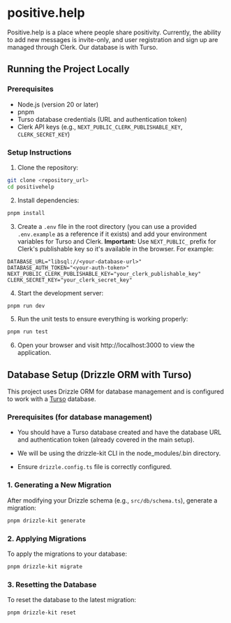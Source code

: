 # positive.help

Positive.help is a place where people share positivity. Currently, the ability to add new messages is invite-only, and user registration and sign up are managed through Clerk. Our database is with Turso.

## Running the Project Locally

### Prerequisites

- Node.js (version 20 or later)
- pnpm
- Turso database credentials (URL and authentication token)
- Clerk API keys (e.g., `NEXT_PUBLIC_CLERK_PUBLISHABLE_KEY`, `CLERK_SECRET_KEY`)

### Setup Instructions

1.  Clone the repository:

```bash
git clone <repository_url>
cd positivehelp
```

2.  Install dependencies:

```bash
pnpm install
```

3.  Create a `.env` file in the root directory (you can use a provided `.env.example` as a reference if it exists) and add your environment variables for Turso and Clerk.  **Important:** Use `NEXT_PUBLIC_` prefix for Clerk's publishable key so it's available in the browser. For example:

```env
DATABASE_URL="libsql://<your-database-url>"
DATABASE_AUTH_TOKEN="<your-auth-token>"
NEXT_PUBLIC_CLERK_PUBLISHABLE_KEY="your_clerk_publishable_key"
CLERK_SECRET_KEY="your_clerk_secret_key"
```

4.  Start the development server:

```bash
pnpm run dev
```

5.  Run the unit tests to ensure everything is working properly:

```bash
pnpm run test
```

6.  Open your browser and visit http://localhost:3000 to view the application.

## Database Setup (Drizzle ORM with Turso)

This project uses Drizzle ORM for database management and is configured to work with a [Turso](https://turso.tech/) database.

### Prerequisites (for database management)

*   You should have a Turso database created and have the database URL and authentication token (already covered in the main setup).
*   We will be using the drizzle-kit CLI in the node_modules/.bin directory.

* Ensure `drizzle.config.ts` file is correctly configured.

### 1. Generating a New Migration

After modifying your Drizzle schema (e.g., `src/db/schema.ts`), generate a migration:

```bash
pnpm drizzle-kit generate
```

### 2. Applying Migrations

To apply the migrations to your database:

```bash
pnpm drizzle-kit migrate
```

### 3. Resetting the Database

To reset the database to the latest migration:

```bash
pnpm drizzle-kit reset
```

